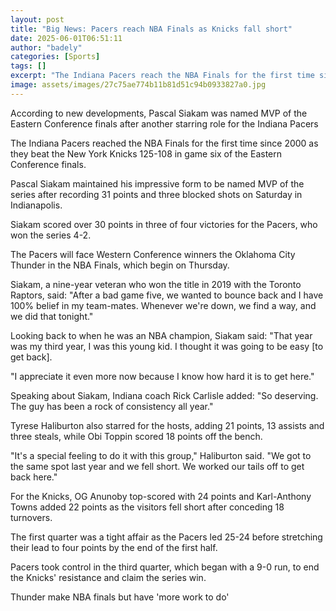 ```yaml
---
layout: post
title: "Big News: Pacers reach NBA Finals as Knicks fall short"
date: 2025-06-01T06:51:11
author: "badely"
categories: [Sports]
tags: []
excerpt: "The Indiana Pacers reach the NBA Finals for the first time since 2000 after beating the New York Knicks 125-108 in game six of the Eastern Conference "
image: assets/images/27c75ae774b11b81d51c94b0933827a0.jpg
---
```


According to new developments, Pascal Siakam was named MVP of the Eastern Conference finals after another starring role for the Indiana Pacers

The Indiana Pacers reached the NBA Finals for the first time since 2000 as they beat the New York Knicks 125-108 in game six of the Eastern Conference finals.

Pascal Siakam maintained his impressive form to be named MVP of the series after recording 31 points and three blocked shots on Saturday in Indianapolis.

Siakam scored over 30 points in three of four victories for the Pacers, who won the series 4-2.

The Pacers will face Western Conference winners the Oklahoma City Thunder in the NBA Finals, which begin on Thursday.

Siakam, a nine-year veteran who won the title in 2019 with the Toronto Raptors, said: "After a bad game five, we wanted to bounce back and I have 100% belief in my team-mates. Whenever we're down, we find a way, and we did that tonight."

Looking back to when he was an NBA champion, Siakam said: "That year was my third year, I was this young kid. I thought it was going to be easy [to get back].

"I appreciate it even more now because I know how hard it is to get here."

Speaking about Siakam, Indiana coach Rick Carlisle added: "So deserving. The guy has been a rock of consistency all year."

Tyrese Haliburton also starred for the hosts, adding 21 points, 13 assists and three steals, while Obi Toppin scored 18 points off the bench.

"It's a special feeling to do it with this group," Haliburton said. "We got to the same spot last year and we fell short. We worked our tails off to get back here."

For the Knicks, OG Anunoby top-scored with 24 points and Karl-Anthony Towns added 22 points as the visitors fell short after conceding 18 turnovers.

The first quarter was a tight affair as the Pacers led 25-24 before stretching their lead to four points by the end of the first half.

Pacers took control in the third quarter, which began with a 9-0 run, to end the Knicks' resistance and claim the series win.

Thunder make NBA finals but have 'more work to do'

